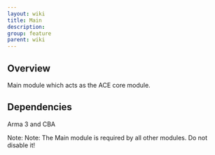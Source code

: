 ```yaml
---
layout: wiki
title: Main
description: 
group: feature
parent: wiki
---
```


## Overview

Main module which acts as the ACE core module.


## Dependencies

Arma 3 and CBA

Note: Note: The Main module is required by all other modules. Do not disable it!
